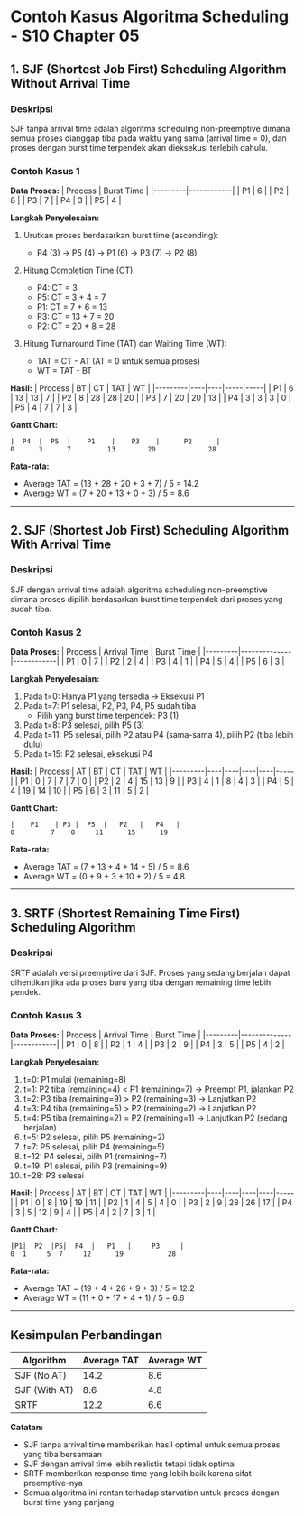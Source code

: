 # Contoh Kasus Algoritma Scheduling - S10 Chapter 05

## 1. SJF (Shortest Job First) Scheduling Algorithm Without Arrival Time

### Deskripsi
SJF tanpa arrival time adalah algoritma scheduling non-preemptive dimana semua proses dianggap tiba pada waktu yang sama (arrival time = 0), dan proses dengan burst time terpendek akan dieksekusi terlebih dahulu.

### Contoh Kasus 1
**Data Proses:**
| Process | Burst Time |
|---------|------------|
| P1      | 6          |
| P2      | 8          |
| P3      | 7          |
| P4      | 3          |
| P5      | 4          |

**Langkah Penyelesaian:**
1. Urutkan proses berdasarkan burst time (ascending):
   - P4 (3) → P5 (4) → P1 (6) → P3 (7) → P2 (8)

2. Hitung Completion Time (CT):
   - P4: CT = 3
   - P5: CT = 3 + 4 = 7
   - P1: CT = 7 + 6 = 13
   - P3: CT = 13 + 7 = 20
   - P2: CT = 20 + 8 = 28

3. Hitung Turnaround Time (TAT) dan Waiting Time (WT):
   - TAT = CT - AT (AT = 0 untuk semua proses)
   - WT = TAT - BT

**Hasil:**
| Process | BT | CT | TAT | WT |
|---------|----|----|-----|-----|
| P1      | 6  | 13 | 13  | 7   |
| P2      | 8  | 28 | 28  | 20  |
| P3      | 7  | 20 | 20  | 13  |
| P4      | 3  | 3  | 3   | 0   |
| P5      | 4  | 7  | 7   | 3   |

**Gantt Chart:**
```
|  P4  |  P5  |    P1    |    P3    |      P2      |
0      3      7         13        20             28
```

**Rata-rata:**
- Average TAT = (13 + 28 + 20 + 3 + 7) / 5 = 14.2
- Average WT = (7 + 20 + 13 + 0 + 3) / 5 = 8.6

---

## 2. SJF (Shortest Job First) Scheduling Algorithm With Arrival Time

### Deskripsi
SJF dengan arrival time adalah algoritma scheduling non-preemptive dimana proses dipilih berdasarkan burst time terpendek dari proses yang sudah tiba.

### Contoh Kasus 2
**Data Proses:**
| Process | Arrival Time | Burst Time |
|---------|--------------|------------|
| P1      | 0            | 7          |
| P2      | 2            | 4          |
| P3      | 4            | 1          |
| P4      | 5            | 4          |
| P5      | 6            | 3          |

**Langkah Penyelesaian:**
1. Pada t=0: Hanya P1 yang tersedia → Eksekusi P1
2. Pada t=7: P1 selesai, P2, P3, P4, P5 sudah tiba
   - Pilih yang burst time terpendek: P3 (1)
3. Pada t=8: P3 selesai, pilih P5 (3)
4. Pada t=11: P5 selesai, pilih P2 atau P4 (sama-sama 4), pilih P2 (tiba lebih dulu)
5. Pada t=15: P2 selesai, eksekusi P4

**Hasil:**
| Process | AT | BT | CT | TAT | WT |
|---------|----|----|----|----|-----|
| P1      | 0  | 7  | 7  | 7  | 0   |
| P2      | 2  | 4  | 15 | 13 | 9   |
| P3      | 4  | 1  | 8  | 4  | 3   |
| P4      | 5  | 4  | 19 | 14 | 10  |
| P5      | 6  | 3  | 11 | 5  | 2   |

**Gantt Chart:**
```
|    P1    | P3 |  P5  |   P2   |   P4   |
0         7    8     11      15      19
```

**Rata-rata:**
- Average TAT = (7 + 13 + 4 + 14 + 5) / 5 = 8.6
- Average WT = (0 + 9 + 3 + 10 + 2) / 5 = 4.8

---

## 3. SRTF (Shortest Remaining Time First) Scheduling Algorithm

### Deskripsi
SRTF adalah versi preemptive dari SJF. Proses yang sedang berjalan dapat dihentikan jika ada proses baru yang tiba dengan remaining time lebih pendek.

### Contoh Kasus 3
**Data Proses:**
| Process | Arrival Time | Burst Time |
|---------|--------------|------------|
| P1      | 0            | 8          |
| P2      | 1            | 4          |
| P3      | 2            | 9          |
| P4      | 3            | 5          |
| P5      | 4            | 2          |

**Langkah Penyelesaian:**
1. t=0: P1 mulai (remaining=8)
2. t=1: P2 tiba (remaining=4) < P1 (remaining=7) → Preempt P1, jalankan P2
3. t=2: P3 tiba (remaining=9) > P2 (remaining=3) → Lanjutkan P2
4. t=3: P4 tiba (remaining=5) > P2 (remaining=2) → Lanjutkan P2
5. t=4: P5 tiba (remaining=2) = P2 (remaining=1) → Lanjutkan P2 (sedang berjalan)
6. t=5: P2 selesai, pilih P5 (remaining=2)
7. t=7: P5 selesai, pilih P4 (remaining=5)
8. t=12: P4 selesai, pilih P1 (remaining=7)
9. t=19: P1 selesai, pilih P3 (remaining=9)
10. t=28: P3 selesai

**Hasil:**
| Process | AT | BT | CT | TAT | WT |
|---------|----|----|----|----|-----|
| P1      | 0  | 8  | 19 | 19 | 11  |
| P2      | 1  | 4  | 5  | 4  | 0   |
| P3      | 2  | 9  | 28 | 26 | 17  |
| P4      | 3  | 5  | 12 | 9  | 4   |
| P5      | 4  | 2  | 7  | 3  | 1   |

**Gantt Chart:**
```
|P1|  P2  |P5|  P4  |   P1   |     P3     |
0  1     5  7     12      19           28
```

**Rata-rata:**
- Average TAT = (19 + 4 + 26 + 9 + 3) / 5 = 12.2
- Average WT = (11 + 0 + 17 + 4 + 1) / 5 = 6.6

---

## Kesimpulan Perbandingan

| Algorithm | Average TAT | Average WT |
|-----------|-------------|------------|
| SJF (No AT) | 14.2      | 8.6        |
| SJF (With AT) | 8.6     | 4.8        |
| SRTF      | 12.2        | 6.6        |

**Catatan:**
- SJF tanpa arrival time memberikan hasil optimal untuk semua proses yang tiba bersamaan
- SJF dengan arrival time lebih realistis tetapi tidak optimal
- SRTF memberikan response time yang lebih baik karena sifat preemptive-nya
- Semua algoritma ini rentan terhadap starvation untuk proses dengan burst time yang panjang
